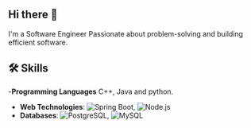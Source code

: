 ## Hi there 👋
I'm a Software Engineer Passionate about problem-solving and building efficient software.

## 🛠️ Skills 
 -**Programming Languages** C++, Java and python.
- **Web Technologies**: ![Spring Boot](https://img.shields.io/badge/-Spring%20Boot-6DB33F?style=flat-square&logo=spring&logoColor=white), ![Node.js](https://img.shields.io/badge/-Node.js-339933?style=flat-square&logo=node.js&logoColor=white)
- **Databases**: ![PostgreSQL](https://img.shields.io/badge/-PostgreSQL-336791?style=flat-square&logo=postgresql&logoColor=white), ![MySQL](https://img.shields.io/badge/-MySQL-4479A1?style=flat-square&logo=mysql&logoColor=white)
